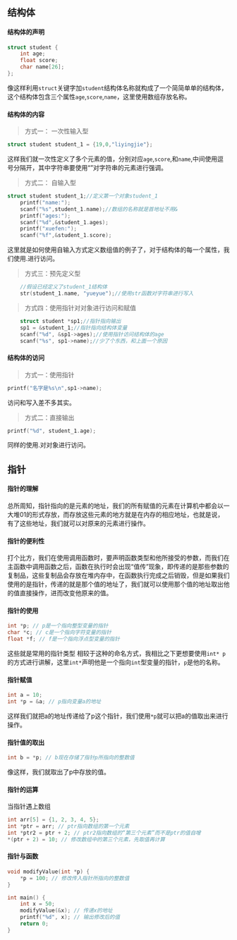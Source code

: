 

## 结构体
#### 结构体的声明
```c
struct student {
	int age;
	float score;
	char name[26];
};
```
像这样利用`struct`关键字加`student`结构体名称就构成了一个简简单单的结构体，这个结构体包含三个属性`age`,`score`,`name`，这里使用数组存放名称。
#### 结构体的内容
>方式一： 一次性输入型
```c
struct student student_1 = {19,0,"liyingjie"};
```
这样我们就一次性定义了多个元素的值，分别对应`age`,`score`,和`name`,中间使用逗号分隔开，其中字符串要使用“”对字符串的元素进行强调。
> 方式二： 自输入型
```c
struct student student_1;//定义第一个对象student_1
	printf("name:");
	scanf("%s",student_1.name);//数组的名称就是首地址不用&
	printf("ages:");
	scanf("%d",&student_1.ages);
	printf("xuefen:");
	scanf("%f",&student_1.score);
```
这里就是如何使用自输入方式定义数组值的例子了，对于结构体的每一个属性，我们使用.进行访问。
> 方式三：预先定义型
```c
	//假设已经定义了student_1结构体
	str(student_1.name, "yueyue");//使用str函数对字符串进行写入
```
> 方式四：使用指针对对象进行访问和赋值
```c
	struct student *sp1;//指针指向输出 
	sp1 = &student_1;//指针指向结构体变量
	scanf("%d", &sp1->ages);//使用指针访问结构体的age
	scanf("%s", sp1->name);//少了个东西，和上面一个原因
```

#### 结构体的访问
> 方式一：使用指针
```c
printf("名字是%s\n",sp1->name);
```
访问和写入差不多其实。
> 方式二：直接输出
```c
printf("%d", student_1.age);
```
同样的使用.对对象进行访问。

## 指针
#### 指针的理解
总所周知，指针指向的是元素的地址，我们的所有赋值的元素在计算机中都会以一大堆01的形式存放，而存放这些元素的地方就是在内存的相应地址，也就是说，有了这些地址，我们就可以对原来的元素进行操作。
#### 指针的便利性
打个比方，我们在使用调用函数时，要声明函数类型和他所接受的参数，而我们在主函数中调用函数之后，函数在执行时会出现“值传”现象，即传递的是那些参数的复制品，这些复制品会存放在堆内存中，在函数执行完成之后销毁，但是如果我们使用的是指针，传递的就是那个值的地址了，我们就可以使用那个值的地址取出他的值直接操作，进而改变他原来的值。
#### 指针的使用
```c
int *p; // p是一个指向整型变量的指针
char *c; // c是一个指向字符变量的指针
float *f; // f是一个指向浮点型变量的指针
```
这些就是常用的指针类型
相较于这种的命名方式，我相比之下更想要使用`int* p`的方式进行讲解，这里`int*`声明他是一个指向`int`型变量的指针，`p`是他的名称。
#### 指针赋值
```c
int a = 10;
int *p = &a; // p指向变量a的地址
```
这样我们就把a的地址传递给了p这个指针，我们使用`*p`就可以把a的值取出来进行操作。
#### 指针值的取出
```c
int b = *p; // b现在存储了指针p所指向的整数值
```
像这样，我们就取出了p中存放的值。
#### 指针的运算
当指针遇上数组
```c
int arr[5] = {1, 2, 3, 4, 5};
int *ptr = arr; // ptr指向数组的第一个元素
int *ptr2 = ptr + 2; // ptr2指向数组的“第三个元素”而不是ptr的值自增
*(ptr + 2) = 10; // 修改数组中的第三个元素，先取值再计算
```
#### 指针与函数
```c
void modifyValue(int *p) {
    *p = 100; // 修改传入指针所指向的整数值
}

int main() {
    int x = 50;
    modifyValue(&x); // 传递x的地址
    printf("%d", x); // 输出修改后的值
    return 0;
}
```
<!--stackedit_data:
eyJoaXN0b3J5IjpbLTUwODQ2NzkwMywxMDUxMDE4NTQ2XX0=
-->